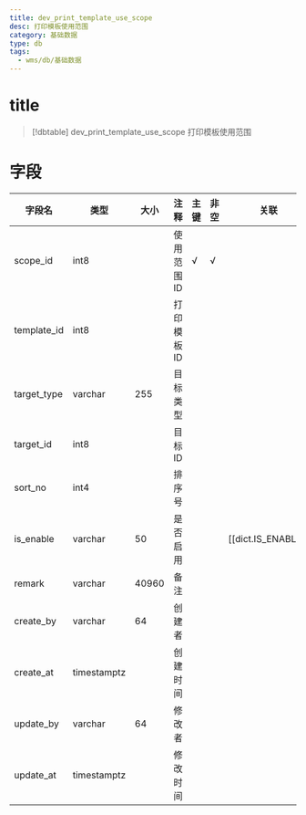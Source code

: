 ```yaml
---
title: dev_print_template_use_scope
desc: 打印模板使用范围
category: 基础数据
type: db
tags:
  - wms/db/基础数据
---
```


# title
>[!dbtable] dev_print_template_use_scope
> 打印模板使用范围

# 字段
| 字段名 | 类型 | 大小 | 注释 | 主键 | 非空 | 关联 |
| --- | --- | --- | --- | --- | --- | --- |
| scope_id | int8 |  | 使用范围ID | √ | √ |  |
| template_id | int8 |  | 打印模板ID |  |  |  |
| target_type | varchar | 255 | 目标类型 |  |  |  |
| target_id | int8 |  | 目标ID |  |  |  |
| sort_no | int4 |  | 排序号 |  |  |  |
| is_enable | varchar | 50 | 是否启用 |  |  | [[dict.IS_ENABLE]] |
| remark | varchar | 40960 | 备注 |  |  |  |
| create_by | varchar | 64 | 创建者 |  |  |  |
| create_at | timestamptz |  | 创建时间 |  |  |  |
| update_by | varchar | 64 | 修改者 |  |  |  |
| update_at | timestamptz |  | 修改时间 |  |  |  |

